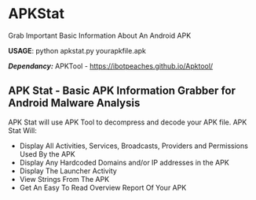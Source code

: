 # APKStat
Grab Important Basic Information About An Android APK

<strong>USAGE</strong>: python apkstat.py yourapkfile.apk


<strong><i>Dependancy:</i></strong> APKTool - <a href="https://ibotpeaches.github.io/Apktool">https://ibotpeaches.github.io/Apktool/</a>


<h2><strong>APK Stat - Basic APK Information Grabber for Android Malware Analysis</strong></h2>

APK Stat will use APK Tool to decompress and decode your APK file. APK Stat Will:
<ul>
<li> Display All Activities, Services, Broadcasts, Providers and Permissions Used By the APK</li>
<li> Display Any Hardcoded Domains and/or IP addresses in the APK</li>
<li> Display The Launcher Activity </li>
<li> View Strings From The APK</li>
<li> Get An Easy To Read Overview Report Of Your APK</li>
</ul>
